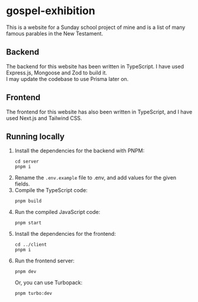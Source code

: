 # gospel-exhibition
This is a website for a Sunday school project of mine and is a list of many famous parables in the New Testament.

## Backend
The backend for this website has been written in TypeScript. I have used Express.js, Mongoose and Zod to build it.  
I may update the codebase to use Prisma later on.

## Frontend
The frontend for this website has also been written in TypeScript, and I have used Next.js and Tailwind CSS.

## Running locally
1. Install the dependencies for the backend with PNPM:
   ```
   cd server
   pnpm i
   ```
1. Rename the `.env.example` file to .env, and add values for the given fields.
1. Compile the TypeScript code:
   ```
   pnpm build
   ```
1. Run the compiled JavaScript code:
   ```
   pnpm start
   ```
1. Install the dependencies for the frontend:
   ```
   cd ../client
   pnpm i
   ```
1. Run the frontend server:
   ```
   pnpm dev
   ```
   Or, you can use Turbopack:
   ```
   pnpm turbo:dev
   ```
